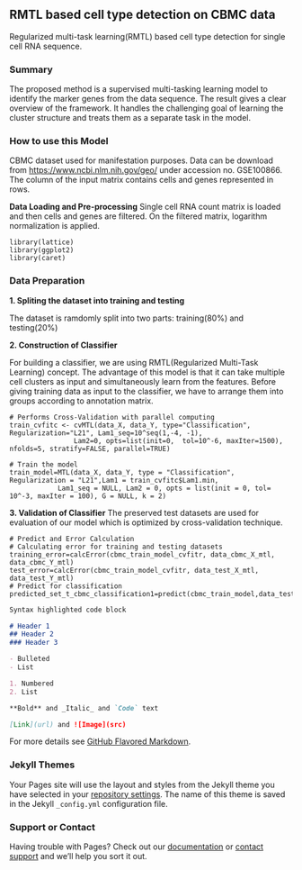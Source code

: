 ## RMTL based cell type detection on CBMC data

Regularized multi-task learning(RMTL) based cell type detection for single cell RNA sequence. 

### Summary

The proposed method is a supervised multi-tasking learning model to identify the marker genes from the data sequence. The result gives a clear overview of the framework. It handles the challenging goal of learning the cluster structure and treats them as a separate task in the model.

### How to use this Model
CBMC dataset used for manifestation purposes. Data can be download from https://www.ncbi.nlm.nih.gov/geo/ under accession no. GSE100866.
The column of the input matrix contains cells and genes represented in rows.

**Data Loading and Pre-processing**
Single cell RNA count matrix is loaded and then cells and genes are filtered. On the filtered matrix, logarithm normalization is applied.   
```
library(lattice)
library(ggplot2)
library(caret)

```
### Data Preparation
**1. Spliting the dataset into training and testing** 

The dataset is ramdomly split into two parts: training(80%) and testing(20%) 

**2. Construction of Classifier**

For building a classifier, we are using RMTL(Regularized Multi-Task Learning) concept. The advantage of this model is that it can take multiple cell clusters as input and simultaneously learn from the features. Before giving training data as input to the classifier, we have to arrange them into groups according to annotation matrix. 
```
# Performs Cross-Validation with parallel computing
train_cvfitc <- cvMTL(data_X, data_Y, type="Classification", Regularization="L21", Lam1_seq=10^seq(1,-4, -1),  
                Lam2=0, opts=list(init=0,  tol=10^-6, maxIter=1500), nfolds=5, stratify=FALSE, parallel=TRUE)

# Train the model
train_model=MTL(data_X, data_Y, type = "Classification", Regularization = "L21",Lam1 = train_cvfitc$Lam1.min, 
            Lam1_seq = NULL, Lam2 = 0, opts = list(init = 0, tol= 10^-3, maxIter = 100), G = NULL, k = 2)
```

**3. Validation of Classifier**
The preserved test datasets are used for evaluation of our model which is optimized by cross-validation technique. 
```
# Predict and Error Calculation
# Calculating error for training and testing datasets  
training_error=calcError(cbmc_train_model_cvfitr, data_cbmc_X_mtl, data_cbmc_Y_mtl)
test_error=calcError(cbmc_train_model_cvfitr, data_test_X_mtl, data_test_Y_mtl)
# Predict for classification
predicted_set_t_cbmc_classification1=predict(cbmc_train_model,data_test_X_mtl)

``````

```markdown
Syntax highlighted code block

# Header 1
## Header 2
### Header 3

- Bulleted
- List

1. Numbered
2. List

**Bold** and _Italic_ and `Code` text

[Link](url) and ![Image](src)
```

For more details see [GitHub Flavored Markdown](https://guides.github.com/features/mastering-markdown/).

### Jekyll Themes

Your Pages site will use the layout and styles from the Jekyll theme you have selected in your [repository settings](https://github.com/piuupadhyaypu/RMTL-method-used-for-cell-type-detection-in-sc-RNA-seq/settings/pages). The name of this theme is saved in the Jekyll `_config.yml` configuration file.

### Support or Contact

Having trouble with Pages? Check out our [documentation](https://docs.github.com/categories/github-pages-basics/) or [contact support](https://support.github.com/contact) and we’ll help you sort it out.

